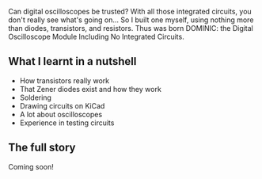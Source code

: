 Can digital oscilloscopes be trusted? With all those integrated circuits, you don't really see what's going on... So I built one myself, using nothing more than diodes, transistors, and resistors. Thus was born DOMINIC: the Digital Oscilloscope Module Including No Integrated Circuits.

<!--more-->

## What I learnt in a nutshell
* How transistors really work
* That Zener diodes exist and how they work
* Soldering
* Drawing circuits on KiCad
* A lot about oscilloscopes
* Experience in testing circuits

## The full story

Coming soon!